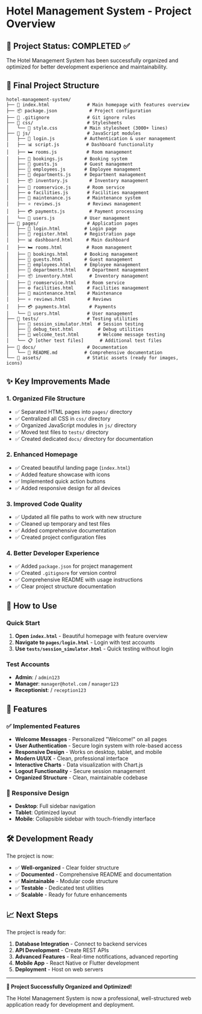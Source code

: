 # Hotel Management System - Project Overview

## 🎯 Project Status: COMPLETED ✅

The Hotel Management System has been successfully organized and optimized for better development experience and maintainability.

## 📁 Final Project Structure

```
hotel-management-system/
├── 📄 index.html              # Main homepage with features overview
├── 📦 package.json            # Project configuration
├── 🚫 .gitignore              # Git ignore rules
├── 📁 css/                    # Stylesheets
│   └── 🎨 style.css          # Main stylesheet (3000+ lines)
├── 📁 js/                     # JavaScript modules
│   ├── 🔐 login.js           # Authentication & user management
│   ├── 📊 script.js          # Dashboard functionality
│   ├── 🛏️ rooms.js           # Room management
│   ├── 📅 bookings.js        # Booking system
│   ├── 👥 guests.js          # Guest management
│   ├── 👔 employees.js       # Employee management
│   ├── 🏢 departments.js     # Department management
│   ├── 📦 inventory.js        # Inventory management
│   ├── 🔔 roomservice.js      # Room service
│   ├── ⚙️ facilities.js       # Facilities management
│   ├── 🔧 maintenance.js      # Maintenance system
│   ├── ⭐ reviews.js          # Reviews management
│   ├── 💳 payments.js         # Payment processing
│   └── 👤 users.js           # User management
├── 📁 pages/                  # Application pages
│   ├── 🔐 login.html         # Login page
│   ├── 📝 register.html      # Registration page
│   ├── 📊 dashboard.html     # Main dashboard
│   ├── 🛏️ rooms.html         # Room management
│   ├── 📅 bookings.html      # Booking management
│   ├── 👥 guests.html        # Guest management
│   ├── 👔 employees.html     # Employee management
│   ├── 🏢 departments.html    # Department management
│   ├── 📦 inventory.html      # Inventory management
│   ├── 🔔 roomservice.html    # Room service
│   ├── ⚙️ facilities.html     # Facilities management
│   ├── 🔧 maintenance.html    # Maintenance
│   ├── ⭐ reviews.html        # Reviews
│   ├── 💳 payments.html       # Payments
│   └── 👤 users.html          # User management
├── 📁 tests/                  # Testing utilities
│   ├── 🧪 session_simulator.html  # Session testing
│   ├── 🐛 debug_test.html         # Debug utilities
│   ├── 👋 welcome_test.html       # Welcome message testing
│   └── 📋 [other test files]      # Additional test files
├── 📁 docs/                   # Documentation
│   └── 📖 README.md          # Comprehensive documentation
└── 📁 assets/                 # Static assets (ready for images, icons)
```

## ✨ Key Improvements Made

### 1. **Organized File Structure**
- ✅ Separated HTML pages into `pages/` directory
- ✅ Centralized all CSS in `css/` directory
- ✅ Organized JavaScript modules in `js/` directory
- ✅ Moved test files to `tests/` directory
- ✅ Created dedicated `docs/` directory for documentation

### 2. **Enhanced Homepage**
- ✅ Created beautiful landing page (`index.html`)
- ✅ Added feature showcase with icons
- ✅ Implemented quick action buttons
- ✅ Added responsive design for all devices

### 3. **Improved Code Quality**
- ✅ Updated all file paths to work with new structure
- ✅ Cleaned up temporary and test files
- ✅ Added comprehensive documentation
- ✅ Created project configuration files

### 4. **Better Developer Experience**
- ✅ Added `package.json` for project management
- ✅ Created `.gitignore` for version control
- ✅ Comprehensive README with usage instructions
- ✅ Clear project structure documentation

## 🚀 How to Use

### Quick Start
1. **Open `index.html`** - Beautiful homepage with feature overview
2. **Navigate to `pages/login.html`** - Login with test accounts
3. **Use `tests/session_simulator.html`** - Quick testing without login

### Test Accounts
- **Admin**:  / `admin123`
- **Manager**: `manager@hotel.com` / `manager123`
- **Receptionist**:  / `reception123`

## 🎨 Features

### ✅ Implemented Features
- **Welcome Messages** - Personalized "Welcome!" on all pages
- **User Authentication** - Secure login system with role-based access
- **Responsive Design** - Works on desktop, tablet, and mobile
- **Modern UI/UX** - Clean, professional interface
- **Interactive Charts** - Data visualization with Chart.js
- **Logout Functionality** - Secure session management
- **Organized Structure** - Clean, maintainable codebase

### 📱 Responsive Design
- **Desktop**: Full sidebar navigation
- **Tablet**: Optimized layout
- **Mobile**: Collapsible sidebar with touch-friendly interface

## 🛠️ Development Ready

The project is now:
- ✅ **Well-organized** - Clear folder structure
- ✅ **Documented** - Comprehensive README and documentation
- ✅ **Maintainable** - Modular code structure
- ✅ **Testable** - Dedicated test utilities
- ✅ **Scalable** - Ready for future enhancements

## 📈 Next Steps

The project is ready for:
1. **Database Integration** - Connect to backend services
2. **API Development** - Create REST APIs
3. **Advanced Features** - Real-time notifications, advanced reporting
4. **Mobile App** - React Native or Flutter development
5. **Deployment** - Host on web servers

---

**🎉 Project Successfully Organized and Optimized!**

The Hotel Management System is now a professional, well-structured web application ready for development and deployment.

